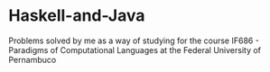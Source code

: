 # Haskell-and-Java
Problems solved by me as a way of studying for the course IF686 - Paradigms of Computational Languages ​​at the Federal University of Pernambuco
